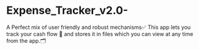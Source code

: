 # Expense_Tracker_v2.0-
A Perfect mix of user friendly and robust mechanisms✅ 
This app lets you track your cash flow 💸 and stores it in files which you can view at any time from the app.🗂️ 
